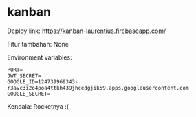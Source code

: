 # kanban

Deploy link: https://kanban-laurentius.firebaseapp.com/

Fitur tambahan: None

Environment variables:

    PORT=
    JWT_SECRET=
    GOOGLE_ID=124739969343-r3avc3i2o4poa4ttkh439jhcedgjik59.apps.googleusercontent.com
    GOOGLE_SECRET=

Kendala: Rocketnya :(
